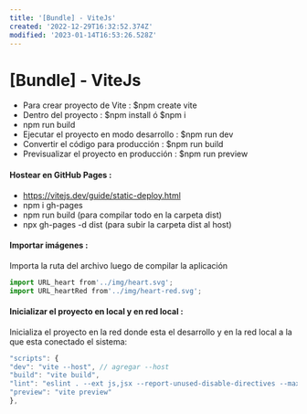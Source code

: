 ```yaml
---
title: '[Bundle] - ViteJs'
created: '2022-12-29T16:32:52.374Z'
modified: '2023-01-14T16:53:26.528Z'
---
```


# [Bundle] - ViteJs

- Para crear proyecto de Vite : 
$npm create vite
- Dentro del proyecto : 
$npm install ó $npm i
- npm run build
- Ejecutar el proyecto en modo desarrollo : 
$npm run dev
- Convertir el código para producción : 
$npm run build
- Previsualizar el proyecto en producción : 
$npm run preview

#### Hostear en GitHub Pages :
- https://vitejs.dev/guide/static-deploy.html
- npm i gh-pages
- npm run build (para compilar todo en la carpeta dist)
- npx gh-pages -d dist (para subir la carpeta dist al host)

#### Importar imágenes : 
Importa la ruta del archivo luego de compilar la aplicación
```js
import URL_heart from'../img/heart.svg';
import URL_heartRed from'../img/heart-red.svg';
````



#### Inicializar el proyecto en local y en red local : 
Inicializa el proyecto en la red donde esta el desarrollo y en la red local a la que esta conectado el sistema:

```js
"scripts": {
"dev": "vite --host", // agregar --host
"build": "vite build",
"lint": "eslint . --ext js,jsx --report-unused-disable-directives --max-warnings 0",
"preview": "vite preview"
},
```